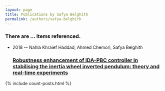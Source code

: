 ```yaml
---
layout: page
title: Publications by Safya Belghith
permalink: /authors/safya-belghith
---
```


<h3 id="number-posts">There are ... items referenced.</h3>
<ul class="post-list">
<li><span class='post-meta'>2018 -- Nahla Khraief Haddad, Ahmed Chemori, Safya Belghith</span><h3><a class='post-link' href="{{ site.baseurl }}/robustness-enhancement-of-ida-pbc-controller-in-stabilising-the-inertia-wheel-inverted-pendulum-theory-and-real-time-experiments">Robustness enhancement of IDA-PBC controller in stabilising the inertia wheel inverted pendulum: theory and real-time experiments</a></h3></li>

</ul>
{% include count-posts.html %}
